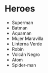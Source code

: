# Heroes

* Superman
* Batman
* Aquaman
* Mujer Maravilla
* Linterna Verde
* Robin
* Volcán Negro
* Atom
* Spider-man
